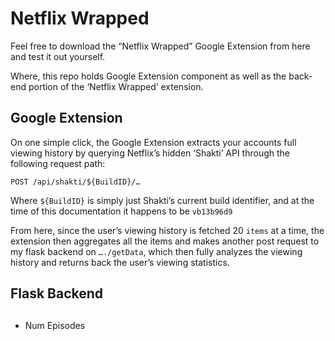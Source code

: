 # Netflix Wrapped

Feel free to download the “Netflix Wrapped” Google Extension from here and test it out yourself.

Where, this repo holds Google Extension component as well as the back-end portion of the ‘Netflix Wrapped’ extension.

## Google Extension

On one simple click, the Google Extension extracts your accounts full viewing history by querying Netflix’s hidden ‘Shakti’ API through the following request path: 

```
POST /api/shakti/${BuildID}/…
```
Where `${BuildID}` is simply just Shakti’s current build identifier, and at the time of this documentation it happens to be `vb13b96d9`

From here, since the user’s viewing history is fetched 20 `items` at a time, the extension then aggregates all the items and makes another post request to my flask backend on `…./getData`, which then fully analyzes the viewing history and returns back the user’s viewing statistics.  

## Flask Backend


##
- Num Episodes
